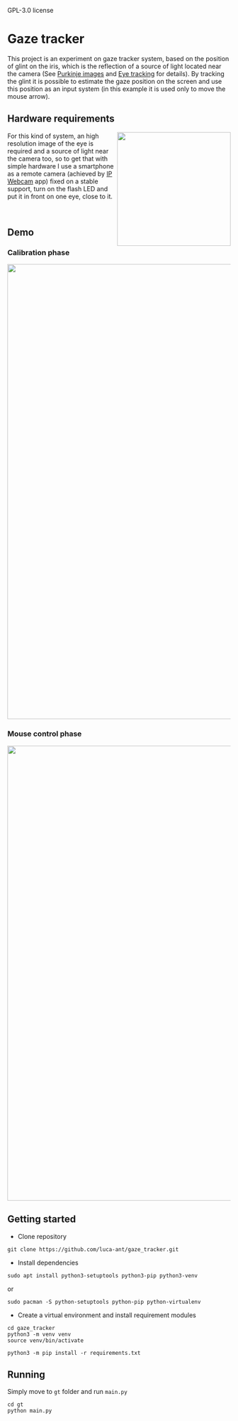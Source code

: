  GPL-3.0 license

# Gaze tracker

This project is an experiment on gaze tracker system, based on the position of glint on the iris, which is the reflection of a source of light located near the camera (See [Purkinje images](https://en.wikipedia.org/wiki/Purkinje_images) and [Eye tracking](https://en.wikipedia.org/wiki/Eye_tracking#Technologies_and_techniques) for details). By tracking the glint it is possible to estimate the gaze position on the screen and use this position as an input system (in this example it is used only to move the mouse arrow). 

## Hardware requirements

<img width=256px align="right" src="https://github.com/luca-ant/gaze_tracker/blob/master/videos/cam.jpg">

For this kind of system, an high resolution image of the eye is required and a source of light near the camera too, so to get that with simple hardware I use a smartphone as a remote camera (achieved by [IP Webcam](https://play.google.com/store/apps/details?id=com.pas.webcam) app) fixed on a stable support, turn on the flash LED and put it in front on one eye, close to it. 

<br />

## Demo

### Calibration phase
<p align="center">
  <img width=1024px src="https://github.com/luca-ant/gaze_tracker/blob/master/videos/gaze_tracker_calibration.gif">
</p>

### Mouse control phase
<p align="center">
  <img width=1024px src="https://github.com/luca-ant/gaze_tracker/blob/master/videos/gaze_tracker_mouse.gif">
</p>


## Getting started

* Clone repository
```
git clone https://github.com/luca-ant/gaze_tracker.git
```

* Install dependencies
```
sudo apt install python3-setuptools python3-pip python3-venv
```
or
```
sudo pacman -S python-setuptools python-pip python-virtualenv
```

* Create a virtual environment and install requirement modules
```
cd gaze_tracker
python3 -m venv venv
source venv/bin/activate

python3 -m pip install -r requirements.txt
```

## Running

Simply move to `gt` folder and run `main.py`

```
cd gt
python main.py
```

